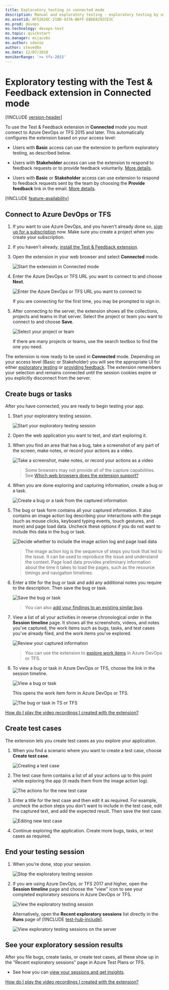 ```yaml
---
title: Exploratory testing in connected mode
description: Manual and exploratory testing - exploratory testing by using the Test & Feedback extension in Connected mode
ms.assetid: 0F52826C-218D-437A-B6FF-EB8E8292CE3C
ms.prod: devops
ms.technology: devops-test
ms.topic: quickstart
ms.manager: mijacobs
ms.author: sdanie
author: steved0x
ms.date: 12/07/2018
monikerRange: '>= tfs-2015'
---
```


# Exploratory testing with the Test &amp; Feedback extension in Connected mode

[!INCLUDE [version-header](_shared/version-header.md)] 

To use the Test &amp; Feedback extension in **Connected** mode you must connect 
to Azure DevOps or TFS 2015 and later.
This automatically configures the extension based on your access level: 

* Users with **Basic** access can use the extension to perform exploratory
  testing, as described below.

* Users with **Stakeholder** access can use the extension to respond to 
  feedback requests or to provide feedback voluntarily.
  [More details](provide-stakeholder-feedback.md#direct).
 
* Users with **Basic** or **Stakeholder** access can use extension to respond to feedback requests sent 
  by the team by choosing the **Provide feedback** link in the email.
  [More details](provide-stakeholder-feedback.md#email).

[!INCLUDE [feature-availability](_shared/feature-availability.md)] 

<a name="connectvtfs"></a>
## Connect to Azure DevOps or TFS

1. If you want to use Azure DevOps, and you haven't already done so, 
   [sign up for a subscription](https://visualstudio.microsoft.com/products/visual-studio-team-services-vs)
   now. Make sure you create a project when you create your subscription.

1. If you haven't already, [install the Test &amp; Feedback extension](perform-exploratory-tests.md).

1. Open the extension in your web browser and select **Connected** mode.

   ![Start the extension in Connected mode](_img/_shared/connectedmode-01.png)
 
1. Enter the Azure DevOps or TFS URL you want to connect to and choose **Next**.

   ![Enter the Azure DevOps or TFS URL you want to connect to](_img/_shared/connectedmode-02.png)

   If you are connecting for the first time, you may be prompted to sign in. 
 
1. After connecting to the server, the extension shows 
   all the collections, projects and teams in that server. Select the
   project or team you want to connect to and choose **Save**.

   ![Select your project or team](_img/connected-mode-exploratory-testing/connectedmode-03.png)

   If there are many projects or teams, use the search textbox
   to find the one you need. 
 
The extension is now ready to be used in **Connected** mode. 
Depending on your access level (Basic or Stakeholder)
you will see the appropriate UI for either [exploratory testing](#create-bugs)
or [providing feedback](provide-stakeholder-feedback.md#provide).
The extension remembers your selection and remains connected until
the session cookies expire or you explicitly disconnect from the server.

<a name="create-bugs"></a>
## Create bugs or tasks

After you have connected, you are ready to begin testing your app.

1. Start your exploratory testing session. 

   ![Start your exploratory testing session](_img/connected-mode-exploratory-testing/create-bugs-01.png)

1. Open the web application you want to test, and start exploring it. 

1. When you find an area that has a bug, take a screenshot of any part of the screen,
   make notes, or record your actions as a video.

   ![Take a screenshot, make notes, or record your actions as a video](_img/connected-mode-exploratory-testing/create-bugs-01a.png)

   >Some browsers may not provide all of the capture capabilities.
   See [Which web browsers does the extension support?](reference-qa.md#browser-support) 

1. When you are done exploring and capturing information, create a bug or a task. 

   ![Create a bug or a task from the captured information](_img/connected-mode-exploratory-testing/create-bugs-02.png)

1. The bug or task form contains all your captured information. 
   It also contains an image action log describing your interactions with the page
   (such as mouse clicks, keyboard typing events, touch gestures, and more) and
   page load data. Uncheck these options if you do not want to include this
   data in the bug or task.

   ![Decide whether to include the image action log and page load data](_img/connected-mode-exploratory-testing/create-bugs-03.png)

   >The image action log is the sequence of steps you took that led to the issue.
   It can be used to reproduce the issue and understand the context.
   Page load data provides preliminary information about the time it takes to load
   the pages, such as the resource timings and navigation timelines.

1. Enter a title for the bug or task and add any additional notes 
   you require to the description. Then save the bug or task.

   ![Save the bug or task](_img/connected-mode-exploratory-testing/create-bugs-04.png)

   > You can also [add your findings to an existing similar bug](reference-qa.md#addsimilar). 

1. View a list of all your activities in reverse chronological order
   in the **Session timeline** page. It shows all the screenshots, videos, and notes 
   you've captured, the work items such as bugs, tasks, and test cases you've already
   filed, and the work items you've explored.

   ![Review your captured information](_img/connected-mode-exploratory-testing/create-bugs-08.png)

   > You can use the extension to [explore work items](explore-workitems-exploratory-testing.md)
   in Azure DevOps or TFS.

1. To view a bug or task in Azure DevOps or TFS, choose the link in the session timeline.

   ![View a bug or task](_img/connected-mode-exploratory-testing/create-bugs-09.png)

   This opens the work item form in Azure DevOps or TFS.

   ![The bug or task in TS or TFS](_img/connected-mode-exploratory-testing/create-bugs-10.png)

[How do I play the video recordings I created with the extension?](reference-qa.md#recording-playback)
 
<a name="create-testcase"></a>
## Create test cases

The extension lets you create test cases as you explore your application.

1. When you find a scenario where you want to create a test case, 
   choose **Create test case**.

   ![Creating a test case](_img/connected-mode-exploratory-testing/create-testcase-01.png)

1. The test case form contains a list of all your actions up to this point
   while exploring the app (it reads them from the image action log).

   ![The actions for the new test case](_img/connected-mode-exploratory-testing/create-testcase-02.png)

1. Enter a title for the test case and then edit it as required. For example, 
   uncheck the action steps you don't want to include in the test case, edit the captured 
   text, and add the expected result. Then save the test case.
 
   ![Editing new test case](_img/connected-mode-exploratory-testing/create-testcase-03.png)

1. Continue exploring the application. Create more bugs, tasks, or test cases  as required. 

<a name="endsession"></a>
## End your testing session

1. When you're done, stop your session.

   ![Stop the exploratory testing session](_img/connected-mode-exploratory-testing/create-bugs-05.png)

2. If you are using Azure DevOps, or TFS 2017 and higher, open the **Session timeline** page and choose the "view" icon to see your completed exploratory 
   sessions in Azure DevOps or TFS.

   ![View the exploratory testing session](_img/connected-mode-exploratory-testing/create-bugs-06.png)

   Alternatively, open the **Recent exploratory sessions** list directly in the **Runs** page of [!INCLUDE [test-hub-include](_shared/test-hub-include.md)].
 
   ![View exploratory testing sessions on the server](_img/connected-mode-exploratory-testing/create-bugs-07.png)

## See your exploratory session results 

After you file bugs, create tasks, or create test cases, all these show up in the "Recent exploratory sessions" page in Azure Test Plans or TFS.

* See how you can [view your sessions and get insights](insights-exploratory-testing.md).

[How do I play the video recordings I created with the extension?](reference-qa.md#recording-playback)

